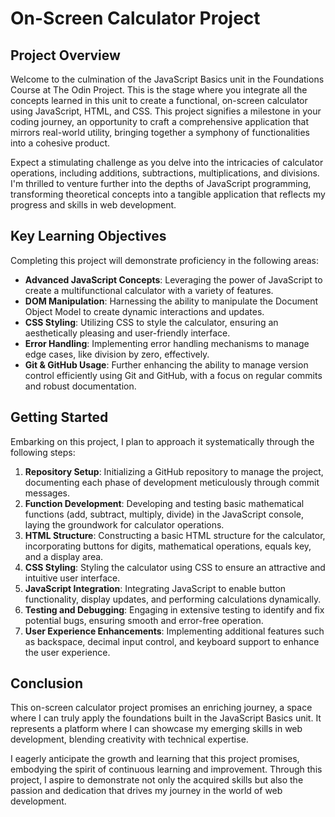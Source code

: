 # On-Screen Calculator Project

## Project Overview
Welcome to the culmination of the JavaScript Basics unit in the Foundations Course at The Odin Project. This is the stage where you integrate all the concepts learned in this unit to create a functional, on-screen calculator using JavaScript, HTML, and CSS. This project signifies a milestone in your coding journey, an opportunity to craft a comprehensive application that mirrors real-world utility, bringing together a symphony of functionalities into a cohesive product.

Expect a stimulating challenge as you delve into the intricacies of calculator operations, including additions, subtractions, multiplications, and divisions. I'm thrilled to venture further into the depths of JavaScript programming, transforming theoretical concepts into a tangible application that reflects my progress and skills in web development.

## Key Learning Objectives
Completing this project will demonstrate proficiency in the following areas:

- **Advanced JavaScript Concepts**: Leveraging the power of JavaScript to create a multifunctional calculator with a variety of features.
- **DOM Manipulation**: Harnessing the ability to manipulate the Document Object Model to create dynamic interactions and updates.
- **CSS Styling**: Utilizing CSS to style the calculator, ensuring an aesthetically pleasing and user-friendly interface.
- **Error Handling**: Implementing error handling mechanisms to manage edge cases, like division by zero, effectively.
- **Git & GitHub Usage**: Further enhancing the ability to manage version control efficiently using Git and GitHub, with a focus on regular commits and robust documentation.

## Getting Started
Embarking on this project, I plan to approach it systematically through the following steps:

1. **Repository Setup**: Initializing a GitHub repository to manage the project, documenting each phase of development meticulously through commit messages.
2. **Function Development**: Developing and testing basic mathematical functions (add, subtract, multiply, divide) in the JavaScript console, laying the groundwork for calculator operations.
3. **HTML Structure**: Constructing a basic HTML structure for the calculator, incorporating buttons for digits, mathematical operations, equals key, and a display area.
4. **CSS Styling**: Styling the calculator using CSS to ensure an attractive and intuitive user interface.
5. **JavaScript Integration**: Integrating JavaScript to enable button functionality, display updates, and performing calculations dynamically.
6. **Testing and Debugging**: Engaging in extensive testing to identify and fix potential bugs, ensuring smooth and error-free operation.
7. **User Experience Enhancements**: Implementing additional features such as backspace, decimal input control, and keyboard support to enhance the user experience.

## Conclusion
This on-screen calculator project promises an enriching journey, a space where I can truly apply the foundations built in the JavaScript Basics unit. It represents a platform where I can showcase my emerging skills in web development, blending creativity with technical expertise.

I eagerly anticipate the growth and learning that this project promises, embodying the spirit of continuous learning and improvement. Through this project, I aspire to demonstrate not only the acquired skills but also the passion and dedication that drives my journey in the world of web development.